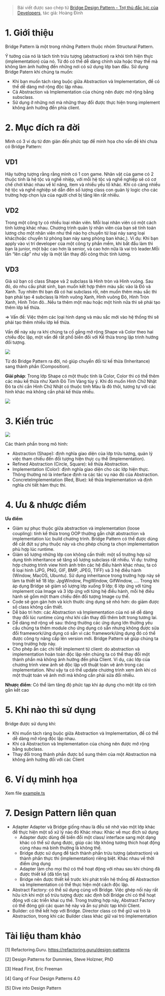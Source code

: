 > Bài viết được sao chép từ [Bridge Design Pattern - Trợ thủ đắc lực của Developers](https://viblo.asia/p/bridge-design-pattern-tro-thu-dac-luc-cua-developers-gDVK2oG2ZLj), tác giả: Hoàng Đinh

# 1. Giới thiệu

Bridge Pattern là một trong những Pattern thuộc nhóm Structural Pattern.

Ý tưởng của nó là tách tính trừu tượng (abstraction) ra khỏi tính hiện thực (implementation) của nó. Từ đó có thể dễ dàng chỉnh sửa hoặc thay thế mà không làm ảnh hưởng đến những nơi có sử dụng lớp ban đầu. Sử dụng Bridge Patern khi chúng ta muốn:

- Khi bạn muốn tách ràng buộc giữa Abstraction và Implementation, để có thể dễ dàng mở rộng độc lập nhau.
- Cả Abstraction và Implementation của chúng nên được mở rộng bằng subsclass.
- Sử dụng ở những nơi mà những thay đổi được thực hiện trong implement không ảnh hưởng đến phía client.

# 2. Mục đích ra đời

Mình có 3 ví dụ từ đơn giản đến phức tạp để minh họa cho vấn đề khi chưa có Bridge Pattern:

## VD1

Hãy tưởng tượng rằng rằng mình có 1 con game. Nhân vật của game có 2 thuộc tính là hệ tộc và nghề nhiệp, với mỗi hệ tộc và nghề nghiệp sẽ có cơ chế chơi khác nhau về kĩ năng, item và nhiều yếu tố khác. Khi có càng nhiều hệ tộc và nghề nghiệp sẽ dẫn đến số lượng class con quản lý logic cho các trường hợp chọn lựa của người chơi bị tăng lên rất nhiều.

## VD2

Trong một công ty có nhiều loại nhân viên. Mỗi loại nhân viên có một cách tính lương khác nhau. Chương trình quản lý nhân viên của bạn sẽ tính toán lương cho một nhân viên như thế nào họ chuyển từ loại này sang loại khác(hoặc chuyển từ phòng ban này sang phòng ban khác,). Ví dụ: Khi bạn apply vào vị trí developer của một công ty phần mềm, khi bắt đầu làm thì bạn là junior, một bậc cao hơn là senior, và cao hơn nữa là vai trò leader.Mỗi lần “lên cấp” như vậy là một lần thay đổi công thức tính lương.

## VD3

Giả sử bạn có class Shape và 2 subclass là Hình tròn và Hình vuông. Sau đó, do nhu cầu phát sinh, bạn muốn kết hợp thêm màu sắc vào là Đỏ và Xanh. Tuy nhiên thì bạn đã có hai subclass rồi, nên muốn thêm màu sắc thì bạn phải tạo 4 subclass là Hình vuông Xanh, Hình vuông Đỏ, Hình Tròn Xanh, Hình Tròn đỏ…Nếu ta thêm một màu hoặc một hình nữa thì sẽ phải tạo thêm lớp kế thừa.

=> Vấn đề: Việc thêm các loại hình dạng và màu sắc mới vào hệ thống thì sẽ phải tạo thêm nhiều lớp kế thừa.

Vấn đề này xảy ra khi chúng ta cố gắng mở rộng Shape và Color theo hai chiều độc lập, một vấn đề rất phổ biến đối với Kế thừa trong lập trình hướng đối tượng.

![](https://images.viblo.asia/d6289d67-1278-412f-b413-0609fa4a4fe7.png)

Từ đó Bridge Pattern ra đời, nó giúp chuyển đổi từ kế thừa (Inheritance) sang thành phần (Composition).

**Giải pháp**: Trong lớp Shape có một thuộc tính là Color, Color thì có thể thêm các màu kế thừa như Xanh Đỏ Tím Vàng tùy ý. Khi đó muốn Hình Chữ Nhật Đỏ ta chỉ cần Hình Chữ Nhật có thuộc tính Màu là đỏ thôi, tương tự với các hình khác mà không cần phải kế thừa nhiều.

![](https://images.viblo.asia/1261db9a-4774-4ad1-90fc-9b62b5fb71c0.png)

# 3. Kiến trúc

![](https://refactoring.guru/images/patterns/diagrams/bridge/structure-en.png?id=827afa4b40008dc29d26fe0f4d41b9cc)

Các thành phần trong mô hình:

- Abstraction (Shape): định nghĩa giao diện của lớp trừu tượng, quản lý việc tham chiếu đến đối tượng hiện thực cụ thể (Implementation).
- Refined Abstraction (Circle, Square): kế thừa Abstraction.
- Implementation (Color): định nghĩa giao diện cho các lớp hiện thực. Thông thường nó là interface định ra các tác vụ nào đó của Abstraction.
- ConcreteImplementation (Red, Blue): kế thừa Implementation và định nghĩa chi tiết hàm thực thi.

# 4. Ưu & nhược điểm

**Ưu điểm**

- Giảm sự phục thuộc giữa abstraction và implementation (loose coupling): tính kế thừa trong OOP thường gắn chặt abstraction và implementation lúc build chương trình. Bridge Pattern có thể được dùng để cắt đứt sự phụ thuộc này và cho phép chúng ta chọn implementation phù hợp lúc runtime.
- Giảm số lượng những lớp con không cần thiết: một số trường hợp sử dụng tính inheritance sẽ tăng số lượng subclass rất nhiều. Ví dụ: trường hợp chương trình view hình ảnh trên các hệ điều hành khác nhau, ta có 6 loại hình (JPG, PNG, GIF, BMP, JPEG, TIFF) và 3 hệ điều hành (Window, MacOS, Ubuntu). Sử dụng inheritance trong trường hợp này sẽ làm ta thiết kế 18 lớp: JpgWindow, PngWindow, GifWindow, …. Trong khi áp dụng Bridge sẽ giảm số lượng lớp xuống 9 lớp: 6 lớp ứng với từng implement của Image và 3 lớp ứng với từng hệ điều hành, mỗi hệ điều hành sẽ gồm một tham chiếu đến đối tượng Image cụ thể.
- Code sẽ gọn gàn hơn và kích thước ứng dụng sẽ nhỏ hơn: do giảm được số class không cần thiết.
- Dễ bảo trì hơn: các Abstraction và Implementation của nó sẽ dễ dàng thay đổi lúc runtime cũng như khi cần thay đổi thêm bớt trong tương lai.
- Dễ dàng mở rộng về sau: thông thường các ứng dụng lớn thường yêu cầu chúng ta thêm module cho ứng dụng có sẵn nhưng không được sửa đổi framework/ứng dụng có sẵn vì các framework/ứng dụng đó có thể được công ty nâng cấp lên version mới. Bridge Pattern sẽ giúp chúng ta trong trường hợp này.
- Cho phép ẩn các chi tiết implement từ client: do abstraction và implementation hoàn toàn độc lập nên chúng ta có thể thay đổi một thành phần mà không ảnh hưởng đến phía Client. Ví dụ, các lớp của chương trình view ảnh sẽ độc lập với thuật toán vẽ ảnh trong các implementation. Như vậy ta có thể update chương trình xem ảnh khi có một thuật toán vẽ ảnh mới mà không cần phải sửa đổi nhiều.

**Nhược điểm**: Có thể làm tăng độ phức tạp khi áp dụng cho một lớp có tính gắn kết cao

# 5. Khi nào thì sử dụng

Bridge được sử dụng khi:

- Khi muốn tách ràng buộc giữa Abstraction và Implementation, để có thể dễ dàng mở rộng độc lập nhau.
- Khi cả Abstraction và Implementation của chúng nên được mở rộng bằng subclass.
- Thay đổi trong thành phần được bổ sung thêm của một Abstraction mà không ảnh hưởng đối với các Client

# 6. Ví dụ minh họa

Xem file [example.ts](./example.ts)

# 7. Design Pattern liên quan

- Adapter Adapter và Bridge giống nhau là đều sẽ nhờ vào một lớp khác để thực hiện một số xử lý nào đó Khác nhau: Khác về mục đích sử dụng
  - Adapter được dùng để biến đổi một class/ interface sang một dạng khác có thể sử dụng được, giúp các lớp không tương thích hoạt động cùng nhau mà bình thường là không thể.
  - Bridge được sử dụng để tách thành phần trừu tượng (abstraction) và thành phần thực thi (implementation) riêng biệt. Khác nhau về thời điểm ứng dụng
  - Adapter làm cho mọi thứ có thể hoạt động với nhau sau khi chúng đã được thiết kế (đã tồn tại)
  - Bridge nên được thiết kế trước khi phát triển hệ thống để Abstraction và Implementation có thể thực hiện một cách độc lập.
- Abstract Factory: có thể sử dụng cùng với Bridge. Việc ghép nối này rất hữu ích khi một số trừu tượng được xác định bởi Bridge chỉ có thể hoạt động với các triển khai cụ thể. Trong trường hợp này, Abstract Factory có thể đóng gói các quan hệ này và ẩn sự phức tạp khỏi Client.
- Builder: có thể kết hợp với Bridge. Director class có thể giữ vai trò là Abstraction, trong khi các Builder class khác giữ vai trò Implementation

# Tài liệu tham khảo

[1] Refactoring.Guru. https://refactoring.guru/design-patterns

[2] Design Patterns for Dummies, Steve Holzner, PhD

[3] Head First, Eric Freeman

[4] Gang of Four Design Patterns 4.0

[5] Dive into Design Pattern
